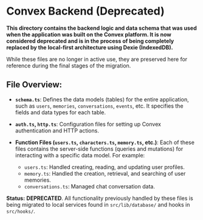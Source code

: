 # Convex Backend (Deprecated)

**This directory contains the backend logic and data schema that was used when the application was built on the Convex platform. It is now considered deprecated and is in the process of being completely replaced by the local-first architecture using Dexie (IndexedDB).**

While these files are no longer in active use, they are preserved here for reference during the final stages of the migration.

## File Overview:

- **`schema.ts`**: Defines the data models (tables) for the entire application, such as `users`, `memories`, `conversations`, `events`, etc. It specifies the fields and data types for each table.

- **`auth.ts`, `http.ts`**: Configuration files for setting up Convex authentication and HTTP actions.

- **Function Files (`users.ts`, `characters.ts`, `memory.ts`, etc.)**: Each of these files contains the server-side functions (queries and mutations) for interacting with a specific data model. For example:
  - `users.ts`: Handled creating, reading, and updating user profiles.
  - `memory.ts`: Handled the creation, retrieval, and searching of user memories.
  - `conversations.ts`: Managed chat conversation data.

**Status:** **DEPRECATED**. All functionality previously handled by these files is being migrated to local services found in `src/lib/database/` and hooks in `src/hooks/`.

